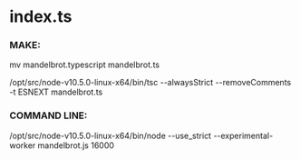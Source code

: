 # index.ts

### MAKE:
mv mandelbrot.typescript mandelbrot.ts

/opt/src/node-v10.5.0-linux-x64/bin/tsc --alwaysStrict --removeComments -t ESNEXT mandelbrot.ts

### COMMAND LINE:
/opt/src/node-v10.5.0-linux-x64/bin/node --use_strict --experimental-worker mandelbrot.js 16000
